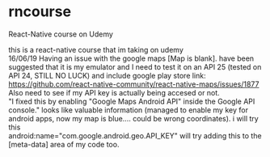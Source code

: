 # rncourse
React-Native course on Udemy

this is a react-native course that im taking on udemy <br />
16/06/19 Having an issue with the google maps [Map is blank]. have been suggested that it is my emulator and I need to test it on an API 25 (tested on API 24, STILL NO LUCK) and include google play store link: https://github.com/react-native-community/react-native-maps/issues/1877 Also need to see if my API key is actually being accesed or not. <br />
"I fixed this by enabling "Google Maps Android API" inside the Google API console." looks like valuable information (managed to enable my key for android apps, now my map is blue.... could be wrong coordinates). i will try this <br />
android:name="com.google.android.geo.API_KEY" will try adding this to the [meta-data] area of my code too.
